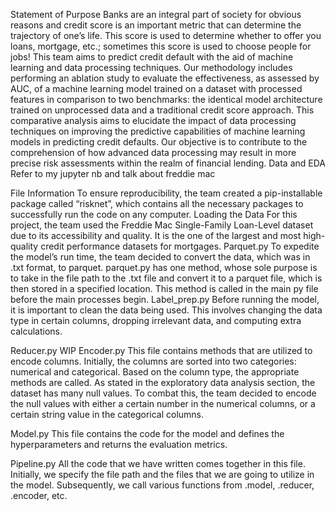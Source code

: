 Statement of Purpose
Banks are an integral part of society for obvious reasons and credit score is an important metric that can determine the trajectory of one’s life. This score is used to determine whether to offer you loans, mortgage, etc.; sometimes this score is used to choose people for jobs! This team aims to predict credit default with the aid of machine learning and data processing techniques. Our methodology includes performing an ablation study to evaluate the effectiveness, as assessed by AUC, of a machine learning model trained on a dataset with processed features in comparison to two benchmarks: the identical model architecture trained on unprocessed data and a traditional credit score approach. This comparative analysis aims to elucidate the impact of data processing techniques on improving the predictive capabilities of machine learning models in predicting credit defaults. Our objective is to contribute to the comprehension of how advanced data processing may result in more precise risk assessments within the realm of financial lending.
Data and EDA 
Refer to my jupyter nb and talk about freddie mac 

File Information
To ensure reproducibility, the team created a pip-installable package called “risknet”, which contains all the necessary packages to successfully run the code on any computer. 
Loading the Data
For this project, the team used the Freddie Mac Single-Family Loan-Level dataset due to its accessibility and quality. It is the one of the largest and most high-quality credit performance datasets for mortgages. 
Parquet.py
To expedite the model’s run time, the team decided to convert the data, which was in .txt format, to parquet. parquet.py has one method, whose sole purpose is to take in the file path to the .txt file and convert it to a parquet file, which is then stored in a specified location. This method is called in the main py file before the main processes begin. 
Label_prep.py
Before running the model, it is important to clean the data being used. This involves changing the data type in certain columns, dropping irrelevant data, and computing extra calculations. 

Reducer.py
WIP
Encoder.py
This file contains methods that are utilized to encode columns. Initially, the columns are sorted into two categories: numerical and categorical. Based on the column type, the appropriate methods are called. As stated in the exploratory data analysis section, the dataset has many null values. To combat this, the team decided to encode the null values with either a certain number in the numerical columns, or a certain string value in the categorical columns.  

Model.py
This file contains the code for the model and defines the hyperparameters and returns the evaluation metrics. 

Pipeline.py
All the code that we have written comes together in this file. Initially, we specify the file path and the files that we are going to utilize in the model. Subsequently,  we call various functions from .model, .reducer, .encoder, etc.
